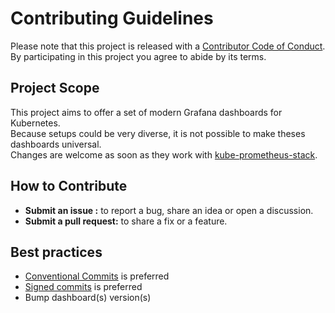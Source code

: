 # Contributing Guidelines

Please note that this project is released with a [Contributor Code of Conduct](CODE_OF_CONDUCT.md). By participating in this project you agree to abide by its terms.

## Project Scope

This project aims to offer a set of modern Grafana dashboards for Kubernetes.\
Because setups could be very diverse, it is not possible to make theses dashboards universal.\
Changes are welcome as soon as they work with [kube-prometheus-stack](https://github.com/prometheus-community/helm-charts/tree/main/charts/kube-prometheus-stack).

## How to Contribute

- **Submit an issue :** to report a bug, share an idea or open a discussion.
- **Submit a pull request:** to share a fix or a feature.

## Best practices

- [Conventional Commits](https://www.conventionalcommits.org/en/v1.0.0/) is preferred
- [Signed commits](https://git-scm.com/docs/git-commit#Documentation/git-commit.txt---signoff) is preferred
- Bump dashboard(s) version(s)
